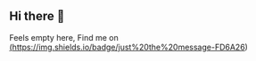 ## Hi there 👋

Feels empty here, Find me on <a href="https://gitlab.com/Ankit-Gamit">(https://img.shields.io/badge/just%20the%20message-FD6A26)</a>

<!--
**Ankit-Gamit/Ankit-Gamit** is a ✨ _special_ ✨ repository because its `README.md` (this file) appears on your GitHub profile.

Here are some ideas to get you started:

- 🔭 I’m currently working on ...
- 🌱 I’m currently learning ...
- 👯 I’m looking to collaborate on ...
- 🤔 I’m looking for help with ...
- 💬 Ask me about ...
- 📫 How to reach me: ...
- 😄 Pronouns: ...
- ⚡ Fun fact: ...
-->
